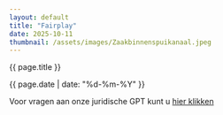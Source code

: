 ```yaml
---
layout: default
title: "Fairplay"
date: 2025-10-11
thumbnail: /assets/images/Zaakbinnenspuikanaal.jpeg
---
```


{{ page.title }}

{{ page.date | date: "%d-%m-%Y" }}

Voor vragen aan onze juridische GPT kunt u [hier klikken](https://chatgpt.com/g/g-67dc6c59298081919511b376cf14a4e9-zaak-binnenspuikanaal)
